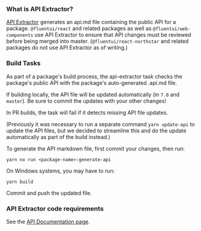 ### What is API Extractor?

[API Extractor](https://api-extractor.com/) generates an api.md file containing the public API for a package. `@fluentui/react` and related packages as well as `@fluentui/web-components` use API Extractor to ensure that API changes must be reviewed before being merged into master. (`@fluentui/react-northstar` and related packages do not use API Extractor as of writing.)

### Build Tasks

As part of a package's build process, the api-extractor task checks the package's public API with the package's auto-generated .api.md file.

If building locally, the API file will be updated automatically (in `7.0` and `master`). Be sure to commit the updates with your other changes!

In PR builds, the task will fail if it detects missing API file updates.

(Previously it was necessary to run a separate command `yarn update-api` to update the API files, but we decided to streamline this and do the update automatically as part of the build instead.)

To generate the API markdown file, first commit your changes, then run:

`yarn nx run <package-name>:generate-api`

On Windows systems, you may have to run:

`yarn build`

Commit and push the updated file.

### API Extractor code requirements

See the [API Documentation page](API-Documentation#prop-comment-requirements).
